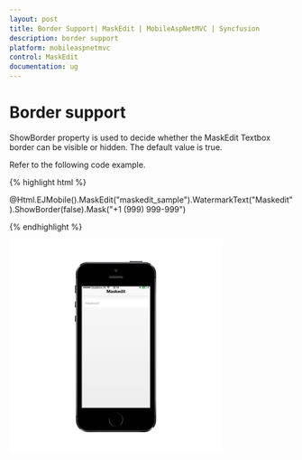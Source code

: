 ```yaml
---
layout: post
title: Border Support| MaskEdit | MobileAspNetMVC | Syncfusion
description: border support
platform: mobileaspnetmvc
control: MaskEdit
documentation: ug
---
```


# Border support

ShowBorder property is used to decide whether the MaskEdit Textbox border can be visible or hidden. The default value is true.

Refer to the following code example.

{% highlight html %}

@Html.EJMobile().MaskEdit("maskedit_sample").WatermarkText("Maskedit").ShowBorder(false).Mask("+1 (999) 999-999")  

{% endhighlight %}

![](Border-Support_images/Border-Support_img1.png)



